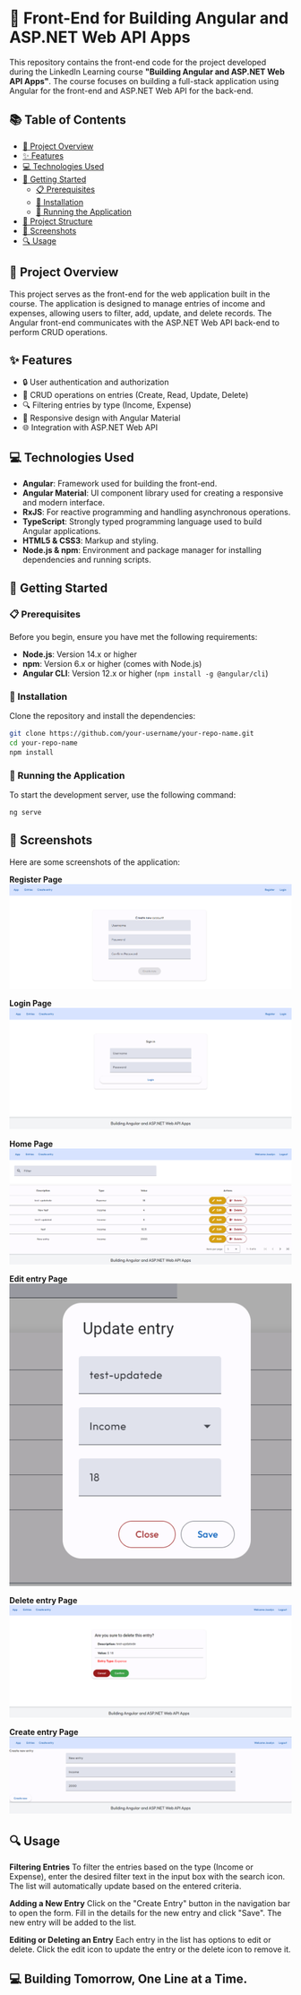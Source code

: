 # 📝 Front-End for Building Angular and ASP.NET Web API Apps

This repository contains the front-end code for the project developed during the LinkedIn Learning course **"Building Angular and ASP.NET Web API Apps"**. The course focuses on building a full-stack application using Angular for the front-end and ASP.NET Web API for the back-end.

## 📚 Table of Contents

- [📖 Project Overview](#-project-overview)
- [✨ Features](#-features)
- [💻 Technologies Used](#-technologies-used)
- [🚀 Getting Started](#-getting-started)
  - [📋 Prerequisites](#-prerequisites)
  - [🔧 Installation](#-installation)
  - [🏃 Running the Application](#-running-the-application)
- [📂 Project Structure](#-project-structure)
- [📸 Screenshots](#-screenshots)
- [🔍 Usage](#-usage)

## 📖 Project Overview

This project serves as the front-end for the web application built in the course. The application is designed to manage entries of income and expenses, allowing users to filter, add, update, and delete records. The Angular front-end communicates with the ASP.NET Web API back-end to perform CRUD operations.

## ✨ Features

- 🔒 User authentication and authorization
- 📝 CRUD operations on entries (Create, Read, Update, Delete)
- 🔍 Filtering entries by type (Income, Expense)
- 📱 Responsive design with Angular Material
- 🌐 Integration with ASP.NET Web API

## 💻 Technologies Used

- **Angular**: Framework used for building the front-end.
- **Angular Material**: UI component library used for creating a responsive and modern interface.
- **RxJS**: For reactive programming and handling asynchronous operations.
- **TypeScript**: Strongly typed programming language used to build Angular applications.
- **HTML5 & CSS3**: Markup and styling.
- **Node.js & npm**: Environment and package manager for installing dependencies and running scripts.

## 🚀 Getting Started

### 📋 Prerequisites

Before you begin, ensure you have met the following requirements:

- **Node.js**: Version 14.x or higher
- **npm**: Version 6.x or higher (comes with Node.js)
- **Angular CLI**: Version 12.x or higher (`npm install -g @angular/cli`)

### 🔧 Installation

Clone the repository and install the dependencies:

```bash
git clone https://github.com/your-username/your-repo-name.git
cd your-repo-name
npm install
```

### 🏃 Running the Application

To start the development server, use the following command:

```bash
ng serve
```

## 📸 Screenshots
Here are some screenshots of the application:

**Register Page**
![App Screenshot](https://github.com/JocelynLlamas/Building-Angular-and-ASP.NET-App-Front/blob/main/src/assets/images/registerpage.png)

**Login Page**
![App Screenshot](https://github.com/JocelynLlamas/Building-Angular-and-ASP.NET-App-Front/blob/main/src/assets/images/loginpage.png)

**Home Page**
![App Screenshot](https://github.com/JocelynLlamas/Building-Angular-and-ASP.NET-App-Front/blob/main/src/assets/images/homepage.png)

**Edit entry Page**
![App Screenshot](https://github.com/JocelynLlamas/Building-Angular-and-ASP.NET-App-Front/blob/main/src/assets/images/updateModal.png)

**Delete entry Page**
![App Screenshot](https://github.com/JocelynLlamas/Building-Angular-and-ASP.NET-App-Front/blob/main/src/assets/images/deletepage.png)

**Create entry Page**
![App Screenshot](https://github.com/JocelynLlamas/Building-Angular-and-ASP.NET-App-Front/blob/main/src/assets/images/createpage.png)

## 🔍 Usage
**Filtering Entries**
To filter the entries based on the type (Income or Expense), enter the desired filter text in the input box with the search icon. The list will automatically update based on the entered criteria.

**Adding a New Entry**
Click on the "Create Entry" button in the navigation bar to open the form. Fill in the details for the new entry and click "Save". The new entry will be added to the list.

**Editing or Deleting an Entry**
Each entry in the list has options to edit or delete. Click the edit icon to update the entry or the delete icon to remove it.

## 💻 Building Tomorrow, One Line at a Time.
